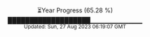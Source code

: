 <p align="center">
⏳Year Progress (65.28 %) <br>
███████████████████▁▁▁▁▁▁▁▁▁▁▁ <br>
<sub>Updated: Sun, 27 Aug 2023 06:19:07 GMT</sub>
</p>

